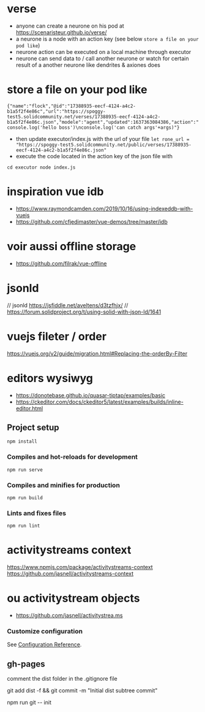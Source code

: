 # verse
- anyone can create a neurone on his pod at https://scenaristeur.github.io/verse/
- a neurone is a node with an action key (see below `store a file on your pod like`)
- neurone action can be executed on a local machine through executor
- neurone can send data to / call another neurone or watch for certain result of a another neurone like dendrites & axiones does

# store a file on your pod like

`
{"name":"flock","@id":"17388935-eecf-4124-a4c2-b1a5f2f4e86c","url":"https://spoggy-test5.solidcommunity.net/verses/17388935-eecf-4124-a4c2-b1a5f2f4e86c.json","modele":"agent","updated":1637363084386,"action":"console.log('hello boss')\nconsole.log('can catch args'+args)"}
`
- then update executor/index.js with the url of your file
`let rone_url = "https://spoggy-test5.solidcommunity.net/public/verses/17388935-eecf-4124-a4c2-b1a5f2f4e86c.json"
`
- execute the code located in the action key of the json file with

`
cd executor
node index.js
`

# inspiration vue idb
- https://www.raymondcamden.com/2019/10/16/using-indexeddb-with-vuejs
- https://github.com/cfjedimaster/vue-demos/tree/master/idb


# voir aussi offline storage
- https://github.com/filrak/vue-offline

# jsonld
// jsonld https://jsfiddle.net/aveltens/d3tzfhjx/
// https://forum.solidproject.org/t/using-solid-with-json-ld/1641

# vuejs fileter / order
https://vuejs.org/v2/guide/migration.html#Replacing-the-orderBy-Filter

# editors wysiwyg
- https://donotebase.github.io/quasar-tiptap/examples/basic
- https://ckeditor.com/docs/ckeditor5/latest/examples/builds/inline-editor.html

## Project setup
```
npm install
```

### Compiles and hot-reloads for development
```
npm run serve
```

### Compiles and minifies for production
```
npm run build
```

### Lints and fixes files
```
npm run lint
```
# activitystreams context
https://www.npmjs.com/package/activitystreams-context
https://github.com/jasnell/activitystreams-context

# ou activitystream objects
- https://github.com/jasnell/activitystrea.ms




### Customize configuration
See [Configuration Reference](https://cli.vuejs.org/config/).

## gh-pages

comment the dist folder in the .gitignore file

git add dist -f && git commit -m "Initial dist subtree commit"

npm run git -- init
